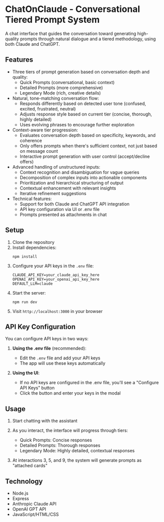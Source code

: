 # ChatOnClaude - Conversational Tiered Prompt System

A chat interface that guides the conversation toward generating high-quality prompts through natural dialogue and a tiered methodology, using both Claude and ChatGPT.

## Features

- Three tiers of prompt generation based on conversation depth and quality:
  - Quick Prompts (conversational, basic context)
  - Detailed Prompts (more comprehensive)
  - Legendary Mode (rich, creative details)
- Natural, tone-matching conversation flow:
  - Responds differently based on detected user tone (confused, excited, frustrated, neutral)
  - Adjusts response style based on current tier (concise, thorough, highly detailed)
  - Uses evolving phrases to encourage further exploration
- Context-aware tier progression:
  - Evaluates conversation depth based on specificity, keywords, and coherence
  - Only offers prompts when there's sufficient context, not just based on message count
  - Interactive prompt generation with user control (accept/decline offers)
- Advanced handling of unstructured inputs:
  - Context recognition and disambiguation for vague queries
  - Decomposition of complex inputs into actionable components
  - Prioritization and hierarchical structuring of output
  - Contextual enhancement with relevant insights
  - Iterative refinement suggestions
- Technical features:
  - Support for both Claude and ChatGPT API integration
  - API key configuration via UI or .env file
  - Prompts presented as attachments in chat

## Setup

1. Clone the repository
2. Install dependencies:
   ```
   npm install
   ```
3. Configure your API keys in the `.env` file:
   ```
   CLAUDE_API_KEY=your_claude_api_key_here
   OPENAI_API_KEY=your_openai_api_key_here
   DEFAULT_LLM=claude
   ```
4. Start the server:
   ```
   npm run dev
   ```
5. Visit `http://localhost:3000` in your browser

## API Key Configuration

You can configure API keys in two ways:

1. **Using the .env file** (recommended):
   - Edit the `.env` file and add your API keys
   - The app will use these keys automatically

2. **Using the UI**:
   - If no API keys are configured in the .env file, you'll see a "Configure API Keys" button
   - Click the button and enter your keys in the modal

## Usage

1. Start chatting with the assistant
2. As you interact, the interface will progress through tiers:
   - Quick Prompts: Concise responses
   - Detailed Prompts: Thorough responses
   - Legendary Mode: Highly detailed, contextual responses

3. At interactions 3, 5, and 9, the system will generate prompts as "attached cards"

## Technology

- Node.js
- Express
- Anthropic Claude API
- OpenAI GPT API
- JavaScript/HTML/CSS